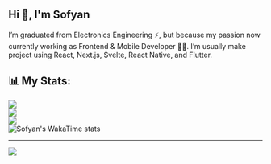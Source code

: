 ## Hi 👋, I'm Sofyan
I’m graduated from Electronics Engineering ⚡, but because my passion now currently working as Frontend & Mobile Developer 👨‍💻. I’m usually make project using React, Next.js, Svelte, React Native, and Flutter.

## 📊 My Stats:
![](https://github-readme-stats.vercel.app/api?username=sofyan-rs&theme=ayu-mirage&hide_border=true&include_all_commits=true&count_private=true)<br/>
![](https://github-readme-streak-stats.herokuapp.com/?user=sofyan-rs&theme=ayu-mirage&hide_border=true)<br/>
![](https://github-readme-stats.vercel.app/api/top-langs/?username=sofyan-rs&theme=ayu-mirage&hide_border=true&include_all_commits=true&count_private=true&layout=compact)<br/>
![Sofyan's WakaTime stats](https://github-readme-stats.vercel.app/api/wakatime?username=sofyan_rs&theme=ayu-mirage&hide_border=true&layout=compact)

---
[![](https://visitcount.itsvg.in/api?id=sofyan-rs&icon=0&color=0)](https://visitcount.itsvg.in)
